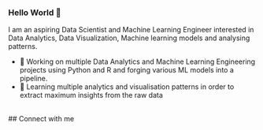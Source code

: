### Hello World 👋
I am an aspiring Data Scientist and Machine Learning Engineer interested in Data Analytics, Data Visualization, Machine learning models and analysing patterns.
- 🔭 Working on multiple Data Analytics and Machine Learning Engineering projects using Python and R and forging various ML models into a pipeline.
- 🌱 Learning multiple analytics and visualisation patterns in order to extract maximum insights from the raw data
<br>
## Connect with me
<br>

